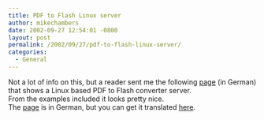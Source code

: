 ```yaml
---
title: PDF to Flash Linux server
author: mikechambers
date: 2002-09-27 12:54:01 -0800
layout: post
permalink: /2002/09/27/pdf-to-flash-linux-server/
categories:
  - General
---
```



Not a lot of info on this, but a reader sent me the following [page][1] (in German) that shows a Linux based PDF to Flash converter server.  
From the examples included it looks pretty nice.  
The [page][1] is in German, but you can get it translated [here][2].

 [1]: http://latex.edunet.de/test/saktu_probeseiten/
 [2]: http://babelfish.altavista.com/